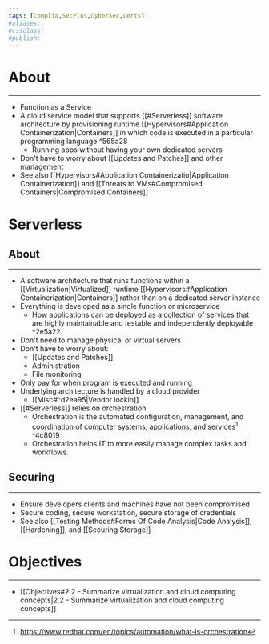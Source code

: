 ```yaml
---
tags: [CompTia,SecPlus,CyberSec,Certs]
#aliases:
#cssclass:
#publish:
---
```


# About
---
- Function as a Service
- A cloud service model that supports [[#Serverless]] software architecture by provisioning runtime [[Hypervisors#Application Containerization|Containers]] in which code is executed in a particular programming language ^565a28
	- Running apps without having your own dedicated servers
- Don't have to worry about [[Updates and Patches]] and other management
- See also [[Hypervisors#Application Containerizatio|Application Containerization]] and [[Threats to VMs#Compromised Containers|Compromised Containers]]

# Serverless

## About
---
- A software architecture that runs functions within a [[Virtualization|Virtualized]] runtime [[Hypervisors#Application Containerization|Containers]] rather than on a dedicated server instance
- Everything is developed as a single function or microservice
	- How applications can be deployed as a collection of services that are highly maintainable and testable and independently deployable ^2e5a22
- Don't need to manage physical or virtual servers
- Don't have to worry about:
	- [[Updates and Patches]]
	- Administration
	- File monitoring
- Only pay for when program is executed and running
- Underlying architecture is handled by a cloud provider
	- [[Misc#^d2ea95|Vendor lockin]]
- [[#Serverless]] relies on orchestration
	- Orchestration is the automated configuration, management, and coordination of computer systems, applications, and services[^1] ^4c8019
	- Orchestration helps IT to more easily manage complex tasks and workflows.

## Securing
---
- Ensure developers clients and machines have not been compromised
- Secure coding, secure workstation, secure storage of credentials
- See also [[Testing Methods#Forms Of Code Analysis|Code Analysis]], [[Hardening]], and [[Securing Storage]]

# Objectives
---
- [[Objectives#2.2 - Summarize virtualization and cloud computing concepts|2.2 - Summarize virtualization and cloud computing concepts]]

[^1]: https://www.redhat.com/en/topics/automation/what-is-orchestration